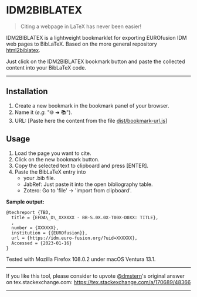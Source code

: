 IDM2BIBLATEX
=============

> Citing a webpage in LaTeX has never been easier!

IDM2BIBLATEX is a lightweight bookmarklet for exporting EUROfusion IDM web pages to BibLaTeX.
Based on the more general repository [html2biblatex](https://github.com/dmstern/html2biblatex).

Just click on the IDM2BIBLATEX bookmark button and paste the collected content into your BibLaTeX code.

--------------------------------------------------------

Installation
------------

 1. Create a new bookmark in the bookmark panel of your browser.
 2. Name it (_e.g._ "🌐 ➜ 📚").
 3. URL: [Paste here the content from the file [dist/bookmark-url.js](dist/bookmark-url.js)]

Usage
-----

 1. Load the page you want to cite.
 2. Click on the new bookmark button.
 3. Copy the selected text to clipboard and press [ENTER].
 4. Paste the BibLaTeX entry into
    * your .bib file.
    * JabRef: Just paste it into the open bibliography table.
    * Zotero: Go to 'file' -> 'import from clipboard'.

**Sample output:**

```BibLaTeX
@techreport {TBD,  
  title = {EFDA\_D\_XXXXXX - BB-S.0X.0X-T00X-D0XX: TITLE},  
  , 
  number = {XXXXXX},  
  institution = {{EUROfusion}},  
  url = {https://idm.euro-fusion.org/?uid=XXXXXX},  
  Accessed = {2023-01-16}
}
```

Tested with Mozilla Firefox 108.0.2 under macOS Ventura 13.1.

--------------------------------------------------------

If you like this tool, please consider to upvote [@dmstern](https://github.com/dmstern)'s original answer on tex.stackexchange.com: https://tex.stackexchange.com/a/170689/48366

--------------------------------------------------------
